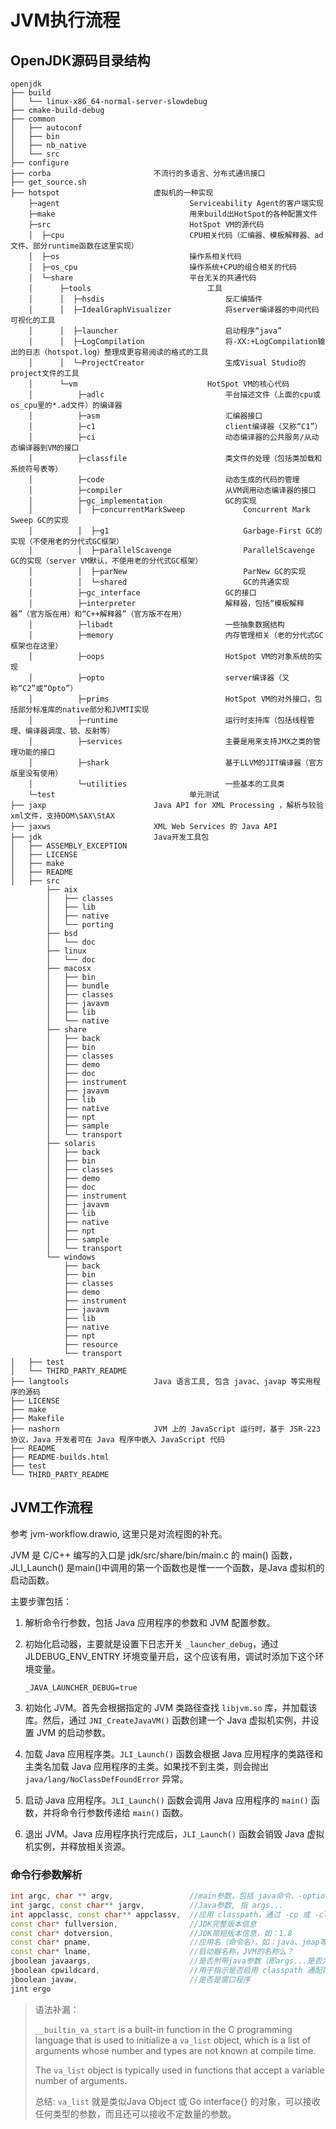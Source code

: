 # JVM执行流程

## OpenJDK源码目录结构

```
openjdk
├── build
│   └── linux-x86_64-normal-server-slowdebug
├── cmake-build-debug
├── common
│   ├── autoconf
│   ├── bin
│   ├── nb_native
│   └── src
├── configure
├── corba						不流行的多语言、分布式通讯接口
├── get_source.sh
├── hotspot						虚拟机的一种实现
	├─agent                            	Serviceability Agent的客户端实现
    ├─make                             	用来build出HotSpot的各种配置文件
    ├─src                              	HotSpot VM的源代码
    │  ├─cpu                            CPU相关代码（汇编器、模板解释器、ad文件、部分runtime函数在这里实现）
    │  ├─os                             操作系相关代码
    │  ├─os_cpu                         操作系统+CPU的组合相关的代码
    │  └─share                          平台无关的共通代码
    │      ├─tools                        	工具
    │      │  ├─hsdis                      		反汇编插件
    │      │  ├─IdealGraphVisualizer       		将server编译器的中间代码可视化的工具
    │      │  ├─launcher                   		启动程序“java”
    │      │  ├─LogCompilation             		将-XX:+LogCompilation输出的日志（hotspot.log）整理成更容易阅读的格式的工具
    │      │  └─ProjectCreator             		生成Visual Studio的project文件的工具
    │      └─vm                           	HotSpot VM的核心代码
    │          ├─adlc                       	平台描述文件（上面的cpu或os_cpu里的*.ad文件）的编译器
    │          ├─asm                        	汇编器接口
    │          ├─c1                         	client编译器（又称“C1”）
    │          ├─ci                         	动态编译器的公共服务/从动态编译器到VM的接口
    │          ├─classfile                  	类文件的处理（包括类加载和系统符号表等）
    │          ├─code                       	动态生成的代码的管理
    │          ├─compiler                   	从VM调用动态编译器的接口
    │          ├─gc_implementation          	GC的实现
    │          │  ├─concurrentMarkSweep      		Concurrent Mark Sweep GC的实现
    │          │  ├─g1                       		Garbage-First GC的实现（不使用老的分代式GC框架）
    │          │  ├─parallelScavenge         		ParallelScavenge GC的实现（server VM默认，不使用老的分代式GC框架）
    │          │  ├─parNew                   		ParNew GC的实现
    │          │  └─shared                   		GC的共通实现
    │          ├─gc_interface               	GC的接口
    │          ├─interpreter                	解释器，包括“模板解释器”（官方版在用）和“C++解释器”（官方版不在用）
    │          ├─libadt                     	一些抽象数据结构
    │          ├─memory                     	内存管理相关（老的分代式GC框架也在这里）
    │          ├─oops                       	HotSpot VM的对象系统的实现
    │          ├─opto                       	server编译器（又称“C2”或“Opto”）
    │          ├─prims                      	HotSpot VM的对外接口，包括部分标准库的native部分和JVMTI实现
    │          ├─runtime                    	运行时支持库（包括线程管理、编译器调度、锁、反射等）
    │          ├─services                   	主要是用来支持JMX之类的管理功能的接口
    │          ├─shark                      	基于LLVM的JIT编译器（官方版里没有使用）
    │          └─utilities                  	一些基本的工具类
    └─test                             	单元测试
├── jaxp						Java API for XML Processing ，解析与较验xml文件，支持DOM\SAX\StAX
├── jaxws						XML Web Services 的 Java API
├── jdk							Java开发工具包
│   ├── ASSEMBLY_EXCEPTION
│   ├── LICENSE
│   ├── make
│   ├── README
│   ├── src
		├── aix
        │   ├── classes
        │   ├── lib
        │   ├── native
        │   └── porting
        ├── bsd
        │   └── doc
        ├── linux
        │   └── doc
        ├── macosx
        │   ├── bin
        │   ├── bundle
        │   ├── classes
        │   ├── javavm
        │   ├── lib
        │   └── native
        ├── share
        │   ├── back
        │   ├── bin
        │   ├── classes
        │   ├── demo
        │   ├── doc
        │   ├── instrument
        │   ├── javavm
        │   ├── lib
        │   ├── native
        │   ├── npt
        │   ├── sample
        │   └── transport
        ├── solaris
        │   ├── back
        │   ├── bin
        │   ├── classes
        │   ├── demo
        │   ├── doc
        │   ├── instrument
        │   ├── javavm
        │   ├── lib
        │   ├── native
        │   ├── npt
        │   ├── sample
        │   └── transport
        └── windows
            ├── back
            ├── bin
            ├── classes
            ├── demo
            ├── instrument
            ├── javavm
            ├── lib
            ├── native
            ├── npt
            ├── resource
            └── transport
│   ├── test
│   └── THIRD_PARTY_README
├── langtools					Java 语言工具, 包含 javac、javap 等实用程序的源码
├── LICENSE
├── make
├── Makefile
├── nashorn						JVM 上的 JavaScript 运行时，基于 JSR-223 协议，Java 开发者可在 Java 程序中嵌入 JavaScript 代码
├── README
├── README-builds.html
├── test
└── THIRD_PARTY_README
```



## JVM工作流程

参考 jvm-workflow.drawio, 这里只是对流程图的补充。

JVM 是 C/C++ 编写的入口是 jdk/src/share/bin/main.c 的 main() 函数，JLI_Launch() 是main()中调用的第一个函数也是惟一一个函数，是Java 虚拟机的启动函数。

主要步骤包括：

1. 解析命令行参数，包括 Java 应用程序的参数和 JVM 配置参数。

2. 初始化启动器，主要就是设置下日志开关 `_launcher_debug`，通过 JLDEBUG_ENV_ENTRY 环境变量开启，这个应该有用，调试时添加下这个环境变量。

   ```
   _JAVA_LAUNCHER_DEBUG=true
   ```

3. 初始化 JVM。首先会根据指定的 JVM 类路径查找 `libjvm.so` 库，并加载该库。然后，通过 `JNI_CreateJavaVM()` 函数创建一个 Java 虚拟机实例，并设置 JVM 的启动参数。

4. 加载 Java 应用程序类。`JLI_Launch()` 函数会根据 Java 应用程序的类路径和主类名加载 Java 应用程序的主类。如果找不到主类，则会抛出 `java/lang/NoClassDefFoundError` 异常。

5. 启动 Java 应用程序。`JLI_Launch()` 函数会调用 Java 应用程序的 `main()` 函数，并将命令行参数传递给 `main()` 函数。

6. 退出 JVM。Java 应用程序执行完成后，`JLI_Launch()` 函数会销毁 Java 虚拟机实例，并释放相关资源。



### 命令行参数解析

```C++
int argc, char ** argv,                 //main参数，包括 java命令、-options class args...， java [-options] class [args...]
int jargc, const char** jargv,          //Java参数, 指 args...
int appclassc, const char** appclassv,  //应用 classpath，通过 -cp 或 -classpath 指定
const char* fullversion,                //JDK完整版本信息
const char* dotversion,                 //JDK简短版本信息，如：1.8
const char* pname,                      //应用名（命令名），如：java、jmap等
const char* lname,                      //启动器名称，JVM的名称么？
jboolean javaargs,                      //是否附带java参数（即args...是否为空）
jboolean cpwildcard,                    //用于指示是否启用 classpath 通配符扩展
jboolean javaw,                         //是否是窗口程序
jint ergo
```

> 语法补漏：
>
> `__builtin_va_start` is a built-in function in the C programming language that is used to initialize a `va_list` object, which is a list of arguments whose number and types are not known at compile time.
>
> The `va_list` object is typically used in functions that accept a variable number of arguments.
>
> 总结: `va_list` 就是类似Java Object 或 Go interface{} 的对象，可以接收任何类型的参数，而且还可以接收不定数量的参数。





